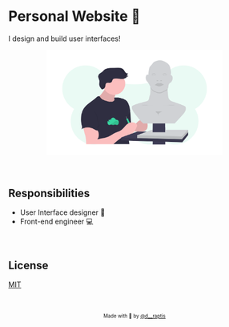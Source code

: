 # Personal Website :metal:
 
I design and build user interfaces!

<p align="center">
  <img src="assets/me.png" width="70%">
</p>

&nbsp;

## Responsibilities

- User Interface designer :art:
- Front-end engineer :computer:

&nbsp;

## License

[MIT](https://en.wikipedia.org/wiki/MIT_License)

&nbsp;

<p align="center">
<sub><sup>Made with 🤘 by <a href="https://twitter.com/d__raptis">@d__raptis</a></sup></sub>
</p>
